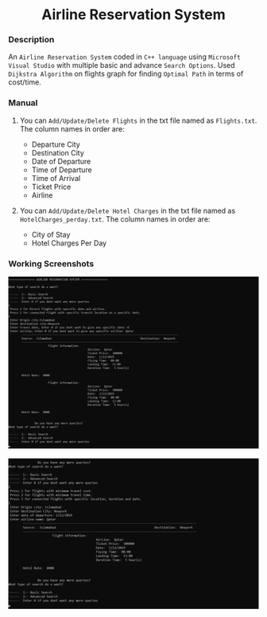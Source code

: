 <h1 align="center">Airline Reservation System</h1>

### Description
An `Airline Reservation System` coded in `C++ language` using `Microsoft Visual Studio` with multiple basic and advance `Search Options`. Used `Dijkstra Algorithm` on flights graph for finding `Optimal Path` in terms of cost/time.

### Manual
1) You can `Add/Update/Delete Flights` in the txt file named as `Flights.txt`. The column names in order are:
    - Departure City
    - Destination City
    - Date of Departure
    - Time of Departure
    - Time of Arrival
    - Ticket Price
    - Airline

2) You can `Add/Update/Delete Hotel Charges` in the txt file named as `HotelCharges_perday.txt`. The column names in order are:
    - City of Stay
    - Hotel Charges Per Day
    
### Working Screenshots
<div align="center">
  <img src = "https://github.com/SameetAsadullah/Airline-Reservation-System/blob/main/extras/working-ss-1.png" alt = "" width="850px"/>
</div>
<br/>
<div align="center">
  <img src = "https://github.com/SameetAsadullah/Airline-Reservation-System/blob/main/extras/working-ss-2.png" alt = "" width="850px"/>
</div>
